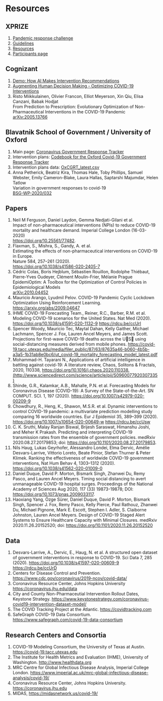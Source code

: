 # Resources

## XPRIZE
1. [Pandemic response challenge](https://xprize.org/challenge/pandemicresponse)
1. [Guidelines](https://xprize.org/challenge/pandemicresponse/guidelines)
1. [Resources](https://xprize.org/challenge/pandemicresponse/resources)
1. [Participants page](https://pop.xprize.org/Prizes/PrizeDetails?codename=pandemic_response_challenge)

## Cognizant
1. [Demo: How AI Makes Intervention Recommendations](https://evolution.ml/demos/npidashboard/)
1. [Augmenting Human Decision Making - Optimizing COVID-19 Interventions](https://evolution.ml/esp/npi/)
1. Risto Miikkulainen, Olivier Francon, Elliot Meyerson, Xin Qiu, Elisa Canzani, Babak Hodjat   
From Prediction to Prescription: Evolutionary Optimization of Non-Pharmaceutical Interventions in the COVID-19 Pandemic  
[arXiv:2005.13766](https://arxiv.org/abs/2005.13766)

## Blavatnik School of Government / University of Oxford 
1. Main page: [Coronavirus Government Response Tracker](https://www.bsg.ox.ac.uk/research/research-projects/coronavirus-government-response-tracker)
1. Intervention plans: [Codebook for the Oxford Covid-19 Government Response Tracker](https://github.com/OxCGRT/covid-policy-tracker/blob/master/documentation/codebook.md)
1. Intervention plans data: [OxCGRT_latest.csv](https://raw.githubusercontent.com/OxCGRT/covid-policy-tracker/master/data/OxCGRT_latest.csv)
1. Anna Petherick, Beatriz Kira, Thomas Hale, Toby Phillips, Samuel Webster, Emily Cameron-Blake, Laura Hallas, Saptarshi Majumdar, Helen Tatlow  
Variation in government responses to covid-19  
[BSG-WP-2020/032](https://www.bsg.ox.ac.uk/research/publications/variation-government-responses-covid-19)

## Papers
1. Neil M Ferguson, Daniel Laydon, Gemma Nedjati-Gilani et al.  
Impact of non-pharmaceutical interventions (NPIs)
to reduce COVID-19 mortality and healthcare demand. Imperial College London (16-03-2020)  
https://doi.org/10.25561/77482.
1. Flaxman, S., Mishra, S., Gandy, A. et al.  
Estimating the effects of non-pharmaceutical interventions on COVID-19 in Europe.  
Nature 584, 257–261 (2020).  
https://doi.org/10.1038/s41586-020-2405-7
1. Cédric Colas, Boris Hejblum, Sébastien Rouillon, Rodolphe Thiébaut, Pierre-Yves Oudeyer, Clément Moulin-Frier, Mélanie Prague  
EpidemiOptim: A Toolbox for the Optimization of Control Policies in Epidemiological Models  
[arXiv:2010.04452](https://arxiv.org/abs/2010.04452)
1. Mauricio Arango, Lyudmil Pelov. COVID-19 Pandemic Cyclic Lockdown Optimization Using Reinforcement Learning. https://arxiv.org/abs/2009.04647
1. IHME COVID-19 Forecasting Team., Reiner, R.C., Barber, R.M. et al. Modeling COVID-19 scenarios for the United States. Nat Med (2020). https://doi.org/10.1038/s41591-020-1132-9 https://rdcu.be/ccUrI
1. Spencer Woody, Mauricio Tec, Maytal Dahan, Kelly Gaither, Michael Lachmann, Spencer J. Fox, Lauren Ancel Meyers, and James Scott. Projections for first-wave COVID-19 deaths across the U􏰀S􏰀 using social-distancing measures derived from mobile phones. https://covid-19.tacc.utexas.edu/media/filer_public/87/63/87635a46-b060-4b5b-a3a5-1b31ab8e0bc6/ut_covid-19_mortality_forecasting_model_latest.pdf
1. Mohammad-H. Tayarani N., Applications of artificial intelligence in battling against covid-19: A literature review, Chaos, Solitons & Fractals, 2020, 110338, https://doi.org/10.1016/j.chaos.2020.110338.(http://www.sciencedirect.com/science/article/pii/S0960077920307335)
1. Shinde, G.R., Kalamkar, A.B., Mahalle, P.N. et al. Forecasting Models for Coronavirus Disease (COVID-19): A Survey of the State-of-the-Art. SN COMPUT. SCI. 1, 197 (2020). https://doi.org/10.1007/s42979-020-00209-9
1. Chowdhury, R., Heng, K., Shawon, M.S.R. et al. Dynamic interventions to control COVID-19 pandemic: a multivariate prediction modelling study comparing 16 worldwide countries. Eur J Epidemiol 35, 389–399 (2020). https://doi.org/10.1007/s10654-020-00649-w https://rdcu.be/ccUsw
1. C. K. Sruthi,  Malay Ranjan Biswal, Brijesh Saraswat, Himanshu Joshi, and Meher K Prakash. Predicting and interpreting COVID-19 transmission rates from the ensemble of government policies. medRxiv 2020.08.27.20179853; doi: https://doi.org/10.1101/2020.08.27.20179853.
1. Nils Haug, Lukas Geyrhofer, Alessandro Londei, Elma Dervic, Amélie Desvars-Larrive, Vittorio Loreto, Beate Pinior, Stefan Thurner & Peter Klimek. Ranking the effectiveness of worldwide COVID-19 government interventions,  Nat Hum Behav 4, 1303–1312 (2020). https://doi.org/10.1038/s41562-020-01009-0
1. Daniel Duque, David P. Morton, Bismark Singh, Zhanwei Du, Remy Pasco, and Lauren Ancel Meyers. Timing social distancing to avert unmanageable COVID-19 hospital surges. Proceedings of the National Academy of Sciences Aug 2020, 117 (33) 19873-19878; DOI: https://doi.org/10.1073/pnas.2009033117.
1. Haoxiang Yang, Özge Sürer, Daniel Duque, David P. Morton, Bismark Singh, Spencer J. Fox, Remy Pasco, Kelly Pierce, Paul Rathouz, Zhanwei Du, Michael Pignone, Mark E. Escott, Stephen I. Adler, S. Claiborne Johnston, Lauren Ancel Meyers. Design of COVID-19 Staged Alert Systems to Ensure Healthcare Capacity with Minimal Closures. medRxiv 2020.11.26.20152520; doi: https://doi.org/10.1101/2020.11.26.20152520

## Data
1. Desvars-Larrive, A., Dervic, E., Haug, N. et al. A structured open dataset of government interventions in response to COVID-19. Sci Data 7, 285 (2020). https://doi.org/10.1038/s41597-020-00609-9 https://rdcu.be/ccUrD
1. Centers for Disease Control and Prevention. https://www.cdc.gov/coronavirus/2019-ncov/covid-data/
1. Coronavirus Resource Center, Johns Hopkins University https://coronavirus.jhu.edu/data
1. City and County Non-Pharmaceutial Intervention Rollout Dates, Keystone Strategy. https://www.keystonestrategy.com/coronavirus-covid19-intervention-dataset-model/
1. The COVID Tracking Project at the Atlantic. https://covidtracking.com
1. SafeGraph COVID-19 Data Consortium. https://www.safegraph.com/covid-19-data-consortium

## Research Centers and Consortia
1. COVID-19 Modeling Consortium, the University of Texas at Austin. https://covid-19.tacc.utexas.edu
1. The Institute for Health Metrics and Evaluation (IHME), University of Washington. http://www.healthdata.org
1. MRC Centre for Global Infectious Disease Analysis, Imperial College London. https://www.imperial.ac.uk/mrc-global-infectious-disease-analysis/covid-19/
1. Coronavirus Resource Center, Johns Hopkins University. https://coronavirus.jhu.edu
1. MIDAS, https://midasnetwork.us/covid-19/
